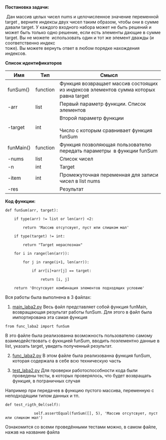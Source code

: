 **Постановка задачи:**

 Дан массив целых чисел nums и целочисленное значение переменной target , верните индексы двух чисел таким образом, чтобы они в сумме давали target. У каждого входного набора может не быть решений и может быть только одно решение, если есть элементы дающие в сумме target. Вы не можете  использовать один и тот же элемент дважды (и соответственно индекс тоже). Вы можете вернуть ответ в любом порядке нахождения индексов.

**Список идентификаторов**

| **Имя**   | **Тип**  | **Смысл**                                                                            |
| --------- | -------- | ------------------------------------------------------------------------------------ |
| funSum()  | function | Функция возвращает массив состоящих из индексов элементов сумма которых равна target |
| -arr      | list     | Первый параметр функции. Список элементов                                            |
| -target   | int      | Второй параметр функции<br><br>Число с которым сравнивает функция funSum             |
| funMain() | function | Функция позволяющая пользователю передать параметры  в функции funSum                |
| -nums     | list     | Список чисел                                                                         |
| -n        | int      | Target                                                                               |
| -item     | int      | Промежуточная переменная для записи чисел в list nums                                |
| -res      |          | Результат                                                                            |

**Код функции:**

```
def funSum(arr, target):

    if type(arr) != list or len(arr) <2:

        return 'Массив отсутсвует, пуст или слишком мал'

    if type(target) != int:

        return "Target нераспознан"

    for i in range(len(arr)):

        for j in range(i+1, len(arr)):

            if arr[i]+arr[j] == target:

                return [i, j]

    return 'Отсутсвует комбинация элементов подходящих условию'
```

Вся работы была выполнена в 3 файлах:

1) [main_laba2.py](https://github.com/Emin228/proga-python/blob/main/labs/lab№2/main_laba2.py) 
Весь файл представляет собой функция funMain, возвращающая результат работы funSum.
Для этого в файл была импортирована эта самая функция 
```
from func_laba2 import funSum
```
В это файле была реализованна возможность пользователю самому взаимодействовать с фукнцией funSum, вводить поэлементно данные в list, указать target, увидеть полученный результат.  

2) [func_laba2.py](https://github.com/Emin228/proga-python/blob/main/labs/lab№2/func_laba2.py)
В этом файле была реализованна функция funSum, которая содержала в себе всю техническую часть

3) [test_laba2.py](https://github.com/Emin228/proga-python/blob/main/labs/lab№2/test_laba2.py)
Для проверки работоспособности кода были проведены тесты, в которых проверялось, что будет возвращать функция, в пограничных случая

Например при передачев в функцию пустого массива, переменную с неподходящим типом данных и тп.
```
def test_rigth_0el(self):

             self.assertEqual(funSum([], 5), 'Массив отсутсвует, пуст или слишком мал')
```

Ознакомится со всеми проведёнными тестами можно, в cамом файле, нажав на название файла
